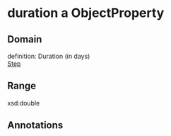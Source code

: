 # duration a ObjectProperty

## Domain

definition: Duration (in days)<br>
[Step](/ontology/Step)

## Range

xsd:double

## Annotations


